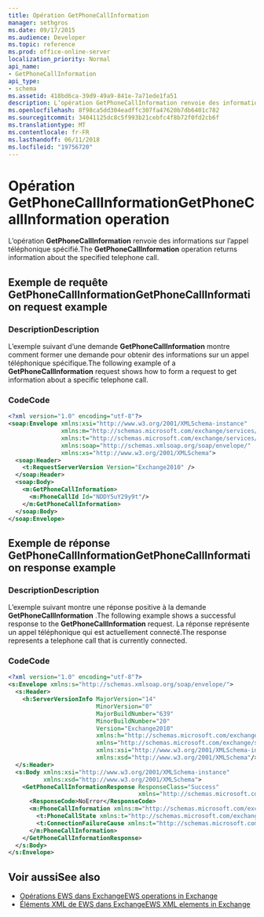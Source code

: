 ```yaml
---
title: Opération GetPhoneCallInformation
manager: sethgros
ms.date: 09/17/2015
ms.audience: Developer
ms.topic: reference
ms.prod: office-online-server
localization_priority: Normal
api_name:
- GetPhoneCallInformation
api_type:
- schema
ms.assetid: 418bd6ca-39d9-49a9-841e-7a71ede1fa51
description: L’opération GetPhoneCallInformation renvoie des informations sur l’appel téléphonique spécifié.
ms.openlocfilehash: 8f98ca5dd304eadffc307fa47620b7db6401c782
ms.sourcegitcommit: 34041125dc8c5f993b21cebfc4f8b72f0fd2cb6f
ms.translationtype: MT
ms.contentlocale: fr-FR
ms.lasthandoff: 06/11/2018
ms.locfileid: "19756720"
---
```

# <a name="getphonecallinformation-operation"></a><span data-ttu-id="27ecd-103">Opération GetPhoneCallInformation</span><span class="sxs-lookup"><span data-stu-id="27ecd-103">GetPhoneCallInformation operation</span></span>

<span data-ttu-id="27ecd-104">L’opération **GetPhoneCallInformation** renvoie des informations sur l’appel téléphonique spécifié.</span><span class="sxs-lookup"><span data-stu-id="27ecd-104">The **GetPhoneCallInformation** operation returns information about the specified telephone call.</span></span> 
  
## <a name="getphonecallinformation-request-example"></a><span data-ttu-id="27ecd-105">Exemple de requête GetPhoneCallInformation</span><span class="sxs-lookup"><span data-stu-id="27ecd-105">GetPhoneCallInformation request example</span></span>

### <a name="description"></a><span data-ttu-id="27ecd-106">Description</span><span class="sxs-lookup"><span data-stu-id="27ecd-106">Description</span></span>

<span data-ttu-id="27ecd-107">L’exemple suivant d’une demande **GetPhoneCallInformation** montre comment former une demande pour obtenir des informations sur un appel téléphonique spécifique.</span><span class="sxs-lookup"><span data-stu-id="27ecd-107">The following example of a **GetPhoneCallInformation** request shows how to form a request to get information about a specific telephone call.</span></span> 
  
### <a name="code"></a><span data-ttu-id="27ecd-108">Code</span><span class="sxs-lookup"><span data-stu-id="27ecd-108">Code</span></span>

```xml
<?xml version="1.0" encoding="utf-8"?>
<soap:Envelope xmlns:xsi="http://www.w3.org/2001/XMLSchema-instance"
               xmlns:m="http://schemas.microsoft.com/exchange/services/2006/messages"
               xmlns:t="http://schemas.microsoft.com/exchange/services/2006/types"
               xmlns:soap="http://schemas.xmlsoap.org/soap/envelope/"
               xmlns:xs="http://www.w3.org/2001/XMLSchema">
  <soap:Header>
    <t:RequestServerVersion Version="Exchange2010" />
  </soap:Header>
  <soap:Body>
    <m:GetPhoneCallInformation>
      <m:PhoneCallId Id="NDDY5uY29y9t"/>
    </m:GetPhoneCallInformation>
  </soap:Body>
</soap:Envelope>
```

## <a name="getphonecallinformation-response-example"></a><span data-ttu-id="27ecd-109">Exemple de réponse GetPhoneCallInformation</span><span class="sxs-lookup"><span data-stu-id="27ecd-109">GetPhoneCallInformation response example</span></span>

### <a name="description"></a><span data-ttu-id="27ecd-110">Description</span><span class="sxs-lookup"><span data-stu-id="27ecd-110">Description</span></span>

<span data-ttu-id="27ecd-111">L’exemple suivant montre une réponse positive à la demande **GetPhoneCallInformation** .</span><span class="sxs-lookup"><span data-stu-id="27ecd-111">The following example shows a successful response to the **GetPhoneCallInformation** request.</span></span> <span data-ttu-id="27ecd-112">La réponse représente un appel téléphonique qui est actuellement connecté.</span><span class="sxs-lookup"><span data-stu-id="27ecd-112">The response represents a telephone call that is currently connected.</span></span> 
  
### <a name="code"></a><span data-ttu-id="27ecd-113">Code</span><span class="sxs-lookup"><span data-stu-id="27ecd-113">Code</span></span>

```xml
<?xml version="1.0" encoding="utf-8"?>
<s:Envelope xmlns:s="http://schemas.xmlsoap.org/soap/envelope/">
  <s:Header>
    <h:ServerVersionInfo MajorVersion="14" 
                         MinorVersion="0" 
                         MajorBuildNumber="639" 
                         MinorBuildNumber="20" 
                         Version="Exchange2010" 
                         xmlns:h="http://schemas.microsoft.com/exchange/services/2006/types" 
                         xmlns="http://schemas.microsoft.com/exchange/services/2006/types" 
                         xmlns:xsi="http://www.w3.org/2001/XMLSchema-instance" 
                         xmlns:xsd="http://www.w3.org/2001/XMLSchema"/>
  </s:Header>
  <s:Body xmlns:xsi="http://www.w3.org/2001/XMLSchema-instance" 
          xmlns:xsd="http://www.w3.org/2001/XMLSchema">
    <GetPhoneCallInformationResponse ResponseClass="Success" 
                                     xmlns="http://schemas.microsoft.com/exchange/services/2006/messages">
      <ResponseCode>NoError</ResponseCode>
      <m:PhoneCallInformation xmlns:m="http://schemas.microsoft.com/exchange/services/2006/messages">
        <t:PhoneCallState xmlns:t="http://schemas.microsoft.com/exchange/services/2006/types">Connected</t:PhoneCallState>
        <t:ConnectionFailureCause xmlns:t="http://schemas.microsoft.com/exchange/services/2006/types">None</t:ConnectionFailureCause>
      </m:PhoneCallInformation>
    </GetPhoneCallInformationResponse>
  </s:Body>
</s:Envelope>
```

## <a name="see-also"></a><span data-ttu-id="27ecd-114">Voir aussi</span><span class="sxs-lookup"><span data-stu-id="27ecd-114">See also</span></span>

- [<span data-ttu-id="27ecd-115">Opérations EWS dans Exchange</span><span class="sxs-lookup"><span data-stu-id="27ecd-115">EWS operations in Exchange</span></span>](ews-operations-in-exchange.md)
- [<span data-ttu-id="27ecd-116">Éléments XML de EWS dans Exchange</span><span class="sxs-lookup"><span data-stu-id="27ecd-116">EWS XML elements in Exchange</span></span>](ews-xml-elements-in-exchange.md)

